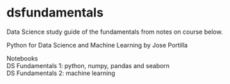 # dsfundamentals  
Data Science study guide of the fundamentals from notes on course below.
 
Python for Data Science and Machine Learning by Jose Portilla
  
Notebooks  
DS Fundamentals 1: python, numpy, pandas and seaborn  
DS Fundamentals 2: machine learning  
  
